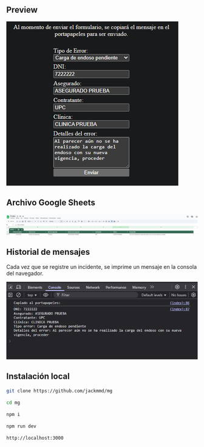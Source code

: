 ## Preview
<img src="./public/preview.png"/>

## Archivo Google Sheets
<img src="./public/incidentes.png"/>

## Historial de mensajes 
Cada vez que se registre un incidente, se imprime un mensaje en la consola del navegador.

<img src="./public/incidentes_res.png"/>


## Instalación local
```bash
git clone https://github.com/jackmmd/mg
```
```bash
cd mg
```
```bash
npm i
```
```bash
npm run dev
```
```bash
http://localhost:3000
```